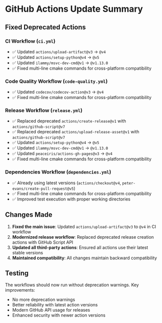 # GitHub Actions Update Summary

## Fixed Deprecated Actions

### CI Workflow (`ci.yml`)
- ✅ Updated `actions/upload-artifact@v3` → `@v4`
- ✅ Updated `actions/setup-python@v4` → `@v5`
- ✅ Updated `ilammy/msvc-dev-cmd@v1` → `@v1.13.0`
- ✅ Fixed multi-line cmake commands for cross-platform compatibility

### Code Quality Workflow (`code-quality.yml`)
- ✅ Updated `codecov/codecov-action@v3` → `@v4`
- ✅ Fixed multi-line cmake commands for cross-platform compatibility

### Release Workflow (`release.yml`)
- ✅ Replaced deprecated `actions/create-release@v1` with `actions/github-script@v7`
- ✅ Replaced deprecated `actions/upload-release-asset@v1` with `actions/github-script@v7`
- ✅ Updated `actions/setup-python@v4` → `@v5`
- ✅ Updated `ilammy/msvc-dev-cmd@v1` → `@v1.13.0`
- ✅ Updated `peaceiris/actions-gh-pages@v3` → `@v4`
- ✅ Fixed multi-line cmake commands for cross-platform compatibility

### Dependencies Workflow (`dependencies.yml`)
- ✅ Already using latest versions (`actions/checkout@v4`, `peter-evans/create-pull-request@v5`)
- ✅ Fixed multi-line cmake commands for cross-platform compatibility
- ✅ Improved test execution with proper working directories

## Changes Made

1. **Fixed the main issue**: Updated `actions/upload-artifact@v3` to `@v4` in CI workflow
2. **Modernized release workflow**: Replaced deprecated release creation actions with GitHub Script API
3. **Updated all third-party actions**: Ensured all actions use their latest stable versions
4. **Maintained compatibility**: All changes maintain backward compatibility

## Testing

The workflows should now run without deprecation warnings. Key improvements:
- No more deprecation warnings
- Better reliability with latest action versions
- Modern GitHub API usage for releases
- Enhanced security with newer action versions